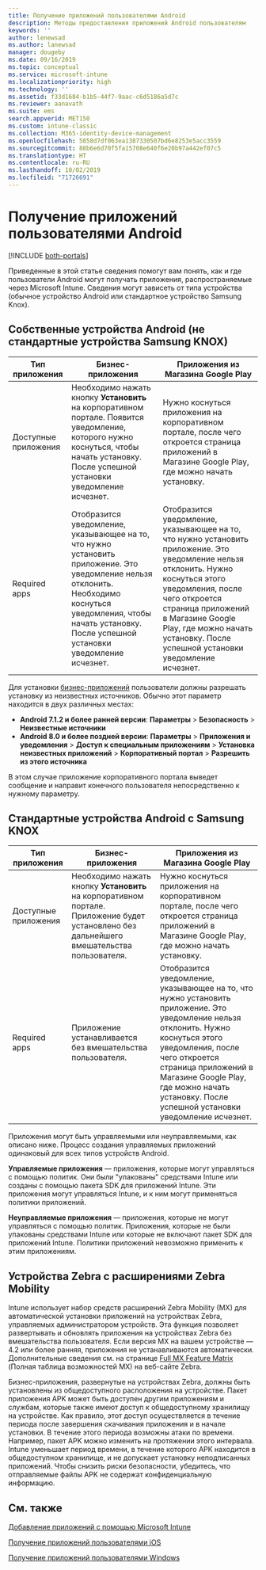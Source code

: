 ```yaml
---
title: Получение приложений пользователями Android
description: Методы предоставления приложений Android пользователям
keywords: ''
author: lenewsad
ms.author: lanewsad
manager: dougeby
ms.date: 09/16/2019
ms.topic: conceptual
ms.service: microsoft-intune
ms.localizationpriority: high
ms.technology: ''
ms.assetid: f33d1684-b1b5-44f7-9aac-c6d5186a5d7c
ms.reviewer: aanavath
ms.suite: ems
search.appverid: MET150
ms.custom: intune-classic
ms.collection: M365-identity-device-management
ms.openlocfilehash: 5858d7df063ea1387330507bd6e8253e5acc3559
ms.sourcegitcommit: 88b6e6d70f5fa15708e640f6e20b97a442ef07c5
ms.translationtype: HT
ms.contentlocale: ru-RU
ms.lasthandoff: 10/02/2019
ms.locfileid: "71726691"
---
```

# <a name="how-your-android-users-get-their-apps"></a>Получение приложений пользователями Android

[!INCLUDE [both-portals](../../intune-classic/includes/note-for-both-portals.md)]

Приведенные в этой статье сведения помогут вам понять, как и где пользователи Android могут получать приложения, распространяемые через Microsoft Intune. Сведения могут зависеть от типа устройства (обычное устройство Android или стандартное устройство Samsung Knox).

## <a name="native-non-samsung-knox-standard-android-devices"></a>Собственные устройства Android (не стандартные устройства Samsung KNOX)

| Тип приложения | Бизнес-приложения | Приложения из Магазина Google Play  |
| ------------- |-------------| -----|
| Доступные приложения      | Необходимо нажать кнопку **Установить** на корпоративном портале. Появится уведомление, которого нужно коснуться, чтобы начать установку. После успешной установки уведомление исчезнет. | Нужно коснуться приложения на корпоративном портале, после чего откроется страница приложений в Магазине Google Play, где можно начать установку.|
| Required apps      | Отобразится уведомление, указывающее на то, что нужно установить приложение. Это уведомление нельзя отклонить. Необходимо коснуться уведомления, чтобы начать установку. После успешной установки уведомление исчезнет.    | Отобразится уведомление, указывающее на то, что нужно установить приложение. Это уведомление нельзя отклонить. Нужно коснуться этого уведомления, после чего откроется страница приложений в Магазине Google Play, где можно начать установку. После успешной установки уведомление исчезнет. |

Для установки [бизнес-приложений](../apps/lob-apps-android.md) пользователи должны разрешать установку из неизвестных источников. Обычно этот параметр находится в двух различных местах:

* **Android 7.1.2 и более ранней версии**: **Параметры** > **Безопасность** > **Неизвестные источники**
* **Android 8.0 и более поздней версии**: **Параметры** > **Приложения и уведомления** > **Доступ к специальным приложениям** > **Установка неизвестных приложений** > **Корпоративный портал** > **Разрешить из этого источника**

В этом случае приложение корпоративного портала выведет сообщение и направит конечного пользователя непосредственно к нужному параметру. 

## <a name="samsung-knox-standard-android-devices"></a>Стандартные устройства Android с Samsung KNOX

| Тип приложения | Бизнес-приложения | Приложения из Магазина Google Play  |
| ------------- |-------------| -----|
| Доступные приложения      | Необходимо нажать кнопку **Установить** на корпоративном портале. Приложение будет установлено без дальнейшего вмешательства пользователя. | Нужно коснуться приложения на корпоративном портале, после чего откроется страница приложений в Магазине Google Play, где можно начать установку.|
| Required apps      | Приложение устанавливается без вмешательства пользователя.    | Отобразится уведомление, указывающее на то, что нужно установить приложение. Это уведомление нельзя отклонить. Нужно коснуться этого уведомления, после чего откроется страница приложений в Магазине Google Play, где можно начать установку. После успешной установки уведомление исчезнет. |

Приложения могут быть управляемыми или неуправляемыми, как описано ниже. Процесс создания управляемых приложений одинаковый для всех типов устройств Android.

**Управляемые приложения** — приложения, которые могут управляться с помощью политик. Они были "упакованы" средствами Intune или созданы с помощью пакета SDK для приложений Intune. Эти приложения могут управляться Intune, и к ним могут применяться политики приложений.

**Неуправляемые приложения** — приложения, которые не могут управляться с помощью политик. Приложения, которые не были упакованы средствами Intune или которые не включают пакет SDK для приложений Intune. Политики приложений невозможно применить к этим приложениям.

## <a name="zebra-devices-with-zebra-mobility-extensions"></a>Устройства Zebra с расширениями Zebra Mobility

Intune использует набор средств расширений Zebra Mobility (MX) для автоматической установки приложений на устройствах Zebra, управляемых администратором устройств. Эта функция позволяет развертывать и обновлять приложения на устройствах Zebra без вмешательства пользователя. Если версия MX на вашем устройстве — 4.2 или более ранняя, приложения не устанавливаются автоматически. Дополнительные сведения см. на странице [Full MX Feature Matrix](http://techdocs.zebra.com/mx/compatibility/) (Полная таблица возможностей MX) на веб-сайте Zebra.

Бизнес-приложения, развернутые на устройствах Zebra, должны быть установлены из общедоступного расположения на устройстве. Пакет приложения APK может быть доступен другим приложениям и службам, которые также имеют доступ к общедоступному хранилищу на устройстве. Как правило, этот доступ осуществляется в течение периода после завершения скачивания приложения и в начале установки. В течение этого периода возможны атаки по времени. Например, пакет APK можно изменить на протяжении этого интервала. Intune уменьшает период времени, в течение которого APK находится в общедоступном хранилище, и не допускает установку неподписанных приложений. Чтобы снизить риски безопасности, убедитесь, что отправляемые файлы APK не содержат конфиденциальную информацию.

## <a name="see-also"></a>См. также

[Добавление приложений с помощью Microsoft Intune](../apps/apps-add.md)

[Получение приложений пользователями iOS](end-user-apps-ios.md)

[Получение приложений пользователями Windows](end-user-apps-windows.md)
